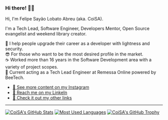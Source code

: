 ### Hi there! 👋🏻

Hi, I'm Felipe Sayão Lobato Abreu (aka. CoiSA).

I'm a Tech Lead, Software Engineer, Developers Mentor, Open Source evangelist and weekend library creator.

🚀 I help people upgrade their career as a developer with lightness and security.<br />
😎 For those who want to be the most desired profile in the market.<br />
☕ ️Worked more than 16 years in the Software Development area with a variety of project scopes.<br />
👔 Current acting as a Tech Lead Engineer at Remessa Online powered by BeeTech.

- [📸 See more content on my Instagram](https://instagram.com/mentordosdevs)
- [💼 Reach me on my LinkeIn](https://www.linkedin.com/in/felipesla)
- [📲 Check it out my other links](http://mentor.dev.br/links)
___
[![CoiSA's GitHub Stats](https://github-readme-stats.vercel.app/api?username=coisa&hide=contribs&line_height=24&custom_title=CoiSA's%20GitHub%20Stats&count_private=true&include_all_commits=true&show_icons=true&theme=nord)](https://github.com/coisa)
[![Most Used Languages](https://github-readme-stats.vercel.app/api/top-langs/?username=coisa&layout=compact&theme=nord)](https://github.com/coisa)
[![CoiSA's GitHub Trophy](https://github-profile-trophy.vercel.app/?username=coisa&margin-w=5&theme=nord&column=8&no-frame=true)](https://github.com/coisa)
